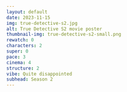 ```yaml
---
layout: default
date: 2023-11-15
img: true-detective-s2.jpg
alt: True Detective S2 movie poster
thumbnail-img: true-detective-s2-small.png
rewatch: 0
characters: 2
super: 0
pace: 3
cinema: 4
structure: 2
vibe: Quite disappointed
subhead: Season 2
---
```


